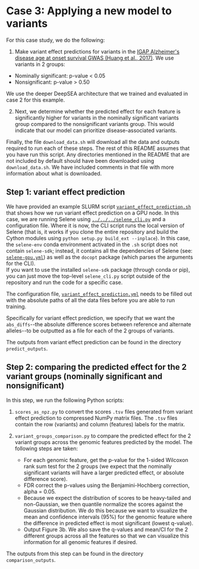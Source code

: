 # Case 3: Applying a new model to variants 

For this case study, we do the following:

1. Make variant effect predictions for variants in the [IGAP Alzheimer's disease age at onset survival GWAS (Huang et al., 2017)](https://www.niagads.org/datasets/ng00058). We use variants in 2 groups:

- Nominally significant: p-value < 0.05
- Nonsignificant: p-value > 0.50

We use the deeper DeepSEA architecture that we trained and evaluated in case 2 for this example.

2. Next, we determine whether the predicted effect for each feature is significantly higher for variants in the nominally significant variants group compared to the nonsignificant variants group. This would indicate that our model can prioritize disease-associated variants. 

Finally, the file `download_data.sh` will download all the data and outputs required to run each of these steps.
The rest of this README assumes that you have run this script.
Any directories mentioned in the README that are not included by default should have been downloaded using `download_data.sh`.
We have included comments in that file with more information about what is downloaded. 

## Step 1: variant effect prediction

We have provided an example SLURM script [`variant_effect_prediction.sh`](https://github.com/FunctionLab/selene/blob/master/manuscript/case3/1_variant_effect_prediction/variant_effect_prediction.sh) that shows how we run variant effect prediction on a GPU node.
In this case, we are running Selene using [`../../../selene_cli.py`](https://github.com/FunctionLab/selene/blob/master/selene_cli.py) and a configuration file.
Where it is now, the CLI script runs the local version of Selene (that is, it works if you clone the entire repository and build the Cython modules using `python setup.py build_ext --inplace`).
In this case, the `selene-env` conda environment activated in the `.sh` script does not contain `selene-sdk`; instead, it contains all the dependencies of Selene (see: [`selene-gpu.yml`](https://github.com/FunctionLab/selene/blob/master/selene-gpu.yml)) as well as the `docopt` package (which parses the arguments for the CLI).  
If you want to use the installed `selene-sdk` package (through conda or pip), you can just move the top-level `selene_cli.py` script outside of the repository and run the code for a specific case.

The configuration file, [`variant_effect_prediction.yml`](https://github.com/FunctionLab/selene/blob/master/manuscript/case3/1_variant_effect_prediction/variant_effect_prediction.yml) needs to be filled out with the absolute paths of all the data files before you are able to run training. 

Specifically for variant effect prediction, we specify that we want the `abs_diffs`--the absolute difference scores between reference and alternate alleles--to be outputted as a file for each of the 2 groups of variants. 

The outputs from variant effect prediction can be found in the directory `predict_outputs`. 

## Step 2: comparing the predicted effect for the 2 variant groups (nominally significant and nonsignificant)

In this step, we run the following Python scripts:

1. `scores_as_npz.py` to convert the scores `.tsv` files generated from variant effect prediction to compressed NumPy matrix files. The `.tsv` files contain the row (variants) and column (features) labels for the matrix. 
2. `variant_groups_comparison.py` to compare the predicted effect for the 2 variant groups across the genomic features predicted by the model. The following steps are taken:
   
   - For each genomic feature, get the p-value for the 1-sided Wilcoxon rank sum test for the 2 groups (we expect that the nominally significant variants will have a larger predicted effect, or absolute difference score).
   - FDR correct the p-values using the Benjamini-Hochberg correction, alpha = 0.05.
   - Because we expect the distribution of scores to be heavy-tailed and non-Gaussian, we then quantile normalize the scores against the Gaussian distribution. We do this because we want to visualize the mean and confidence intervals (95%) for the genomic feature where the difference in predicted effect is most significant (lowest q-value).
   - Output Figure 3b. We also save the q-values and mean/CI for the 2 different groups across all the features so that we can visualize this information for all genomic features if desired.

The outputs from this step can be found in the directory `comparison_outputs`. 
